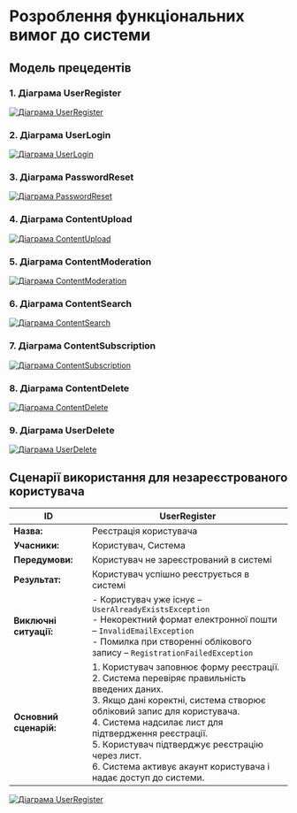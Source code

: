 # Розроблення функціональних вимог до системи

## Модель прецедентів

### 1. Діаграма UserRegister
[![Діаграма UserRegister](https://img.plantuml.biz/plantuml/svg/ZPFDIiD04CVlWRp3q8jwQ1z0Igb81QzARmK9oIg1D9LD8lNM3z1R2r8g258V8KWhiJNr5MRVoDbDqoQjHNFPPMV-l_bCrVCDxWTD1-eUunVinlPyndLDrmpJRt705roA3aQYAtgYZ-yOYaSmFEKjlGAFcOR7e7vwbOf1VUHJo28RBhxXJ8mKg4EO1p4MGy3vBX_3GWvyoLohrZHiPmt6LmnnIe0kBaZHmmZeeY20ts9CjXwnPaIUuWVECCPO3FFKqvPxRVCcvRUcJhQKaIBJTJllGHvrud1cMFUrDbNg9QZVsaO7vG8gxLZqnQZX7ieMvUIrjibkVRlb7kLZdBjtXcEdVLWrORPg7vsKQemHVWAJ7aJE2lP1pyZ6B83Do722I_mYq8BG8SZyAUqaXceYKEV9GaN5iZGAb4oO6vAV07FXT4tM24LUh6It97qEakVDDCYGsQLKbjs1OoYNRTTq0ejLAiezCylITY3bpje-0QIthXq0Fb61Sro80IrRBCPKffmrrPICzrb1yrCjfPdkuUwCw1-2VFl_4kXQbMxqg_u0)](https://editor.plantuml.com/uml/ZPFDIiD04CVlWRp3q8jwQ1z0Igb81QzARmK9oIg1D9LD8lNM3z1R2r8g258V8KWhiJNr5MRVoDbDqoQjHNFPPMV-l_bCrVCDxWTD1-eUunVinlPyndLDrmpJRt705roA3aQYAtgYZ-yOYaSmFEKjlGAFcOR7e7vwbOf1VUHJo28RBhxXJ8mKg4EO1p4MGy3vBX_3GWvyoLohrZHiPmt6LmnnIe0kBaZHmmZeeY20ts9CjXwnPaIUuWVECCPO3FFKqvPxRVCcvRUcJhQKaIBJTJllGHvrud1cMFUrDbNg9QZVsaO7vG8gxLZqnQZX7ieMvUIrjibkVRlb7kLZdBjtXcEdVLWrORPg7vsKQemHVWAJ7aJE2lP1pyZ6B83Do722I_mYq8BG8SZyAUqaXceYKEV9GaN5iZGAb4oO6vAV07FXT4tM24LUh6It97qEakVDDCYGsQLKbjs1OoYNRTTq0ejLAiezCylITY3bpje-0QIthXq0Fb61Sro80IrRBCPKffmrrPICzrb1yrCjfPdkuUwCw1-2VFl_4kXQbMxqg_u0)

### 2. Діаграма UserLogin
[![Діаграма UserLogin](https://img.plantuml.biz/plantuml/svg/XPFFIiD04CRlWRp3qejwg0UFKef550HFIZqL92Ih1EgcPZTIRzLIUnFrK44GNo6M5ekrzHLcNy4dSNRpnwnQxMdPVlFxljcPR73XX28wQP8wf-5kSEmpsx8jnnL1IE01vh834taXBsKNXX3BFd6ubYfLnAdhS4hgcuUwacG_r9HoNeF1dUp90Oo8x19vaV1W36-oMp8W1qxJznn1DqFgSGs19nXZWZ4CvK0dkOG9WJaymnI1htZ2FmYC88QP79YqFNeQKIxMjcjP9BX7tRkY4BpzwDngmkX731hwH-TfNHf3nKVpeOupIeCK8IPYXvsfNf964iHZtiLCHLxKGuCj5uef4xxJv5jjbxQ47x0LqwRcka74n7x4MrdI6oJ6EAmPDWalo4GRjD0soW7cw52eeyoZtYA-4lYk7qJSV0c4lSWEdgOGguc-OrUgePXWBxtaJT7cgrmlGaq8Uj8IXfbjgJqXvR1SpTS8xxA5AaV9lRaPP9rKAZvpcv57gzMYFCMOe_z5NX3a5ldKlybjQud07Kpm3QVoMlRr_FGQguyYbbSur7jDDQQ-ce6JQ0fAsmAVEurWpEu_iJ68FyMsjO4d_A1jwnC0)](https://editor.plantuml.com/uml/XPFFIiD04CRlWRp3qejwg0UFKef550HFIZqL92Ih1EgcPZTIRzLIUnFrK44GNo6M5ekrzHLcNy4dSNRpnwnQxMdPVlFxljcPR73XX28wQP8wf-5kSEmpsx8jnnL1IE01vh834taXBsKNXX3BFd6ubYfLnAdhS4hgcuUwacG_r9HoNeF1dUp90Oo8x19vaV1W36-oMp8W1qxJznn1DqFgSGs19nXZWZ4CvK0dkOG9WJaymnI1htZ2FmYC88QP79YqFNeQKIxMjcjP9BX7tRkY4BpzwDngmkX731hwH-TfNHf3nKVpeOupIeCK8IPYXvsfNf964iHZtiLCHLxKGuCj5uef4xxJv5jjbxQ47x0LqwRcka74n7x4MrdI6oJ6EAmPDWalo4GRjD0soW7cw52eeyoZtYA-4lYk7qJSV0c4lSWEdgOGguc-OrUgePXWBxtaJT7cgrmlGaq8Uj8IXfbjgJqXvR1SpTS8xxA5AaV9lRaPP9rKAZvpcv57gzMYFCMOe_z5NX3a5ldKlybjQud07Kpm3QVoMlRr_FGQguyYbbSur7jDDQQ-ce6JQ0fAsmAVEurWpEu_iJ68FyMsjO4d_A1jwnC0)

### 3. Діаграма PasswordReset
[![Діаграма PasswordReset](https://img.plantuml.biz/plantuml/svg/dPFFIiD04CRlWRp3qejwg0yWfHIA1mzAQTLJGPPaXK1CD9lqpwsjO174GWyf2E8hrDfgRMtx2hDlv6msQHiH3-QKpCxyPhvl9mNkKyyFhcnIefpNNSyiCyvyNTCrQlYkH-09bg85Kz4M7N4B8nYABg6Sd77coQo0CuDoHiwA5r4bKGzcP5B4gWDz4S8O5h14oXmc-BOGFG8hHBOmE1UzJ8fNOOvPT4sMyE0PXZ0MeMXZ-L1qO4fWXeLZP4WqHaOmGTOOtXDycdZEFEkogPWHyINAdy08gLBaFvWLMcCdh5wgcp5p0AynzKtnbE8fV6vhVKXJZfmQjIqbDzQQJBLGfT5KLMStpeoaM0RrBTUHLOSDWrtBZxqq-DHrZwdJN5_AHZBAlOyaBGdE4y8NTkiG-42JLz8A38smNmmeivk0SP-d-kYQN0EIzRBvzG8aCLl5DfRZGR8ZsK0TRjtm0SdbBCUm0vFbyx-bRcp-aQfhEmJwQD8CPJoABbvHI717fj723iKTwXf4n6sJznEmQYEPhE7ZF77tRT_-pDMr0hxX7_GD)](https://editor.plantuml.com/uml/dPFFIiD04CRlWRp3qejwg0yWfHIA1mzAQTLJGPPaXK1CD9lqpwsjO174GWyf2E8hrDfgRMtx2hDlv6msQHiH3-QKpCxyPhvl9mNkKyyFhcnIefpNNSyiCyvyNTCrQlYkH-09bg85Kz4M7N4B8nYABg6Sd77coQo0CuDoHiwA5r4bKGzcP5B4gWDz4S8O5h14oXmc-BOGFG8hHBOmE1UzJ8fNOOvPT4sMyE0PXZ0MeMXZ-L1qO4fWXeLZP4WqHaOmGTOOtXDycdZEFEkogPWHyINAdy08gLBaFvWLMcCdh5wgcp5p0AynzKtnbE8fV6vhVKXJZfmQjIqbDzQQJBLGfT5KLMStpeoaM0RrBTUHLOSDWrtBZxqq-DHrZwdJN5_AHZBAlOyaBGdE4y8NTkiG-42JLz8A38smNmmeivk0SP-d-kYQN0EIzRBvzG8aCLl5DfRZGR8ZsK0TRjtm0SdbBCUm0vFbyx-bRcp-aQfhEmJwQD8CPJoABbvHI717fj723iKTwXf4n6sJznEmQYEPhE7ZF77tRT_-pDMr0hxX7_GD)

### 4. Діаграма ContentUpload
[![Діаграма ContentUpload](https://img.plantuml.biz/plantuml/svg/VPBDIiD0483lWRp3qejwgDwbb8Aq8EZDUYh8aYmII9EIRAH7cugzANXeGH1V8HIZ_OslCFj6pcoQsXGnXsN9pdppxSmsGia36NLTTkPxKdYotNDzRfk6QN1B-W63LyZKFSpKGCLg25D8r8ZnaBL34L1K50gBXuArpsxoL9P_658f8JiUJ20X0AnLZEidfB36_JE31MJwPqgh6bPAs6lkEZQNekMuGcFX7L9KIc6gnbejXXbJ3zfpXNxn2Muo-88LdTD90dDOxdERA1TS2iaBNNX1kvGkYZmafLhpGmkFoxddtXrPjRgoo7r3ds-omNMOCn0nWtd9hECT5gbucvOVTBbizYtHauxl7PLhNFd-1GzknRQTkdzhKa9wnaWMbbXYKPJHryGIn2woItJJeB6nQb2j_muCVsvdLutoarBFJrcjvdYM6zcYNlyhkjJ9lMZJE63OMB9SgYSrebuoDQ2fuNDAr2FEQAAXEpqzBiYRGiGKVNnBzaPWfpV_nvf60tVulatZ1m00)](https://editor.plantuml.com/uml/VPBDIiD0483lWRp3qejwgDwbb8Aq8EZDUYh8aYmII9EIRAH7cugzANXeGH1V8HIZ_OslCFj6pcoQsXGnXsN9pdppxSmsGia36NLTTkPxKdYotNDzRfk6QN1B-W63LyZKFSpKGCLg25D8r8ZnaBL34L1K50gBXuArpsxoL9P_658f8JiUJ20X0AnLZEidfB36_JE31MJwPqgh6bPAs6lkEZQNekMuGcFX7L9KIc6gnbejXXbJ3zfpXNxn2Muo-88LdTD90dDOxdERA1TS2iaBNNX1kvGkYZmafLhpGmkFoxddtXrPjRgoo7r3ds-omNMOCn0nWtd9hECT5gbucvOVTBbizYtHauxl7PLhNFd-1GzknRQTkdzhKa9wnaWMbbXYKPJHryGIn2woItJJeB6nQb2j_muCVsvdLutoarBFJrcjvdYM6zcYNlyhkjJ9lMZJE63OMB9SgYSrebuoDQ2fuNDAr2FEQAAXEpqzBiYRGiGKVNnBzaPWfpV_nvf60tVulatZ1m00)

### 5. Діаграма ContentModeration
[![Діаграма ContentModeration](https://img.plantuml.biz/plantuml/svg/XPFDIiD058NtWRp3q8swI1z0IcafBYjkT5MGa4OCn8pa1zfTjQ2kL4JgHd3hCfOMQslhAznv8yzC4kr4qK2IIRZvxZtdJ1fHR8TnSkAp5WzYDuZRlEk6Tkpnm3HCmtPY7Z9wf1LDQ2e6b8fpMea1ioEML_9G5YQHwzYHo_PRXzy4fWwKLdx0Eu46lH0ZSSDeZbTBT9ZAgnXMD6upiFq-biKXkNHBIqff8KRqAeOqLlFDIY0TiyjZxwZVJE9ZA2imJwWV0pB1_Prc6IJ5AwMMKXsnnttFwHzutCza5WWn44Dn9PkYBUHyW8RH90qJpJh1PkdBdPxZdih5bjwWRQFCuqcqBlMPvch21MXZd6-Pp0cmN_MvpnhNDBwIKZ0hjEfwJgQXnrPKv8vlirhD2nm_wRhrkkHjCBfJaXRYMbn2wuY9C-aQ8iYoV538iazLAoctbcotXvcx4lsBz7-_KUFSgxqamvUM5EuWkHNDaGCMoFC5rk4vsoSgev5ggUs8gkN_tKyt4tRcywrJv5GDrEE_CerF)](https://editor.plantuml.com/uml/XPFDIiD058NtWRp3q8swI1z0IcafBYjkT5MGa4OCn8pa1zfTjQ2kL4JgHd3hCfOMQslhAznv8yzC4kr4qK2IIRZvxZtdJ1fHR8TnSkAp5WzYDuZRlEk6Tkpnm3HCmtPY7Z9wf1LDQ2e6b8fpMea1ioEML_9G5YQHwzYHo_PRXzy4fWwKLdx0Eu46lH0ZSSDeZbTBT9ZAgnXMD6upiFq-biKXkNHBIqff8KRqAeOqLlFDIY0TiyjZxwZVJE9ZA2imJwWV0pB1_Prc6IJ5AwMMKXsnnttFwHzutCza5WWn44Dn9PkYBUHyW8RH90qJpJh1PkdBdPxZdih5bjwWRQFCuqcqBlMPvch21MXZd6-Pp0cmN_MvpnhNDBwIKZ0hjEfwJgQXnrPKv8vlirhD2nm_wRhrkkHjCBfJaXRYMbn2wuY9C-aQ8iYoV538iazLAoctbcotXvcx4lsBz7-_KUFSgxqamvUM5EuWkHNDaGCMoFC5rk4vsoSgev5ggUs8gkN_tKyt4tRcywrJv5GDrEE_CerF)

### 6. Діаграма ContentSearch
[![Діаграма ContentSearch](https://img.plantuml.biz/plantuml/svg/XPFVIW915CRl5_OT1c-g2tk0497Ie9kWnAw4cDQ119kDsTcmkrJ8BY8emY28w0t4MloN-WfdtgWpiwisKUd5ghFd--rtpdSs5qWgP7XM8pi-bupB8gF2EtKTrw6Uz0M1PvYgAnYeXcgg5lIWgzg41gGKCA6hme1vD62aj7CSIqdomPgKnInpU4NM3L9614OmXObgGgIlgfMoI4UqLgrGoGv29YuD2QKHseYWfph6JXC61FhGXPd-OyiBTUQ5aYL-ZFm11l4ZqR-HpkPMR6dH5_AG1M5D1aaFyAO7i6XUYusHFXwCrIqUc4CRiySlT0kn_nZpWfgHcIL-esA2ZeRVMYZpzKGL-pRQGjrZvxBgymsRl-ylJSxvE9WsTlWEKuBmIAEnMnZ2XnuoJF412zck7_BAN_3yTa48Z7wPemuEFj7m65le4hY7HwJbgQGdgC6KEVCqo2AwZjuHaXRfx78xy72nAEamlcEdlKKocIhtQc65PRE_bTlfhYot4_rHxZfh9DcDiRh3-KrKXwY6pWFZxQfh7EgJeLg9RYxWInEiZgjUIJnO-QoijWR-VxNhvF0Nlg-kymK0)](https://editor.plantuml.com/uml/XPFVIW915CRl5_OT1c-g2tk0497Ie9kWnAw4cDQ119kDsTcmkrJ8BY8emY28w0t4MloN-WfdtgWpiwisKUd5ghFd--rtpdSs5qWgP7XM8pi-bupB8gF2EtKTrw6Uz0M1PvYgAnYeXcgg5lIWgzg41gGKCA6hme1vD62aj7CSIqdomPgKnInpU4NM3L9614OmXObgGgIlgfMoI4UqLgrGoGv29YuD2QKHseYWfph6JXC61FhGXPd-OyiBTUQ5aYL-ZFm11l4ZqR-HpkPMR6dH5_AG1M5D1aaFyAO7i6XUYusHFXwCrIqUc4CRiySlT0kn_nZpWfgHcIL-esA2ZeRVMYZpzKGL-pRQGjrZvxBgymsRl-ylJSxvE9WsTlWEKuBmIAEnMnZ2XnuoJF412zck7_BAN_3yTa48Z7wPemuEFj7m65le4hY7HwJbgQGdgC6KEVCqo2AwZjuHaXRfx78xy72nAEamlcEdlKKocIhtQc65PRE_bTlfhYot4_rHxZfh9DcDiRh3-KrKXwY6pWFZxQfh7EgJeLg9RYxWInEiZgjUIJnO-QoijWR-VxNhvF0Nlg-kymK0)

### 7. Діаграма ContentSubscription
[![Діаграма ContentSubscription](https://img.plantuml.biz/plantuml/svg/ZPH1Qi9068NtWTnXSDDsOGzGH1JRheNYJYXZCj3G64ic4Rkp2dLJIYd5Gg7r2YeLWjPuXNzkr7zYZ9bWhLc4aCpxykQzFobnZxgUtxH9fULupF6k_0OtNElEirgEhkaQDRoMI-03Gj65G3o8dkZ35CPYG2WdDSvSkShdpA2SaLhbEWOq68aEN9JRWQuxC193-8QLXC8SnWIMyZI749QY1pDvpYdaoWqpRijjQja96KOmGrypc8fXvAy70K5g61jT8MKONJ_jOA4XGlvXhT8kHL-bLDsMmJYlqlicxczD-O89gaEOR0WXgXSOM2-hBXkUrQOUYsr4wXTy2QhGmphb0pmmjsbnZfcU9vHFtCKFgj-ajWjZcDQTuzH2vbZClEWOBEhYH0NM72epfWsRAK0bLGYH6FUQ4lp5Z1Ewn6NCJE8EqMI0sKJj9p518Csc1GfLr-JGaRoRBohZXlVJmvVtryypGtD62WNBCMpVPCNYFibsDlPAOXUPGJZaBPdsCn9TEoBmYkdCOI6UnK3ECS7wWwY0iNZ46NsFo6h_fnjyvZEKUDR1jipOaDhomJAro4IsO_zRcQwLy0h_CRhs2m00)](https://editor.plantuml.com/uml/ZPH1Qi9068NtWTnXSDDsOGzGH1JRheNYJYXZCj3G64ic4Rkp2dLJIYd5Gg7r2YeLWjPuXNzkr7zYZ9bWhLc4aCpxykQzFobnZxgUtxH9fULupF6k_0OtNElEirgEhkaQDRoMI-03Gj65G3o8dkZ35CPYG2WdDSvSkShdpA2SaLhbEWOq68aEN9JRWQuxC193-8QLXC8SnWIMyZI749QY1pDvpYdaoWqpRijjQja96KOmGrypc8fXvAy70K5g61jT8MKONJ_jOA4XGlvXhT8kHL-bLDsMmJYlqlicxczD-O89gaEOR0WXgXSOM2-hBXkUrQOUYsr4wXTy2QhGmphb0pmmjsbnZfcU9vHFtCKFgj-ajWjZcDQTuzH2vbZClEWOBEhYH0NM72epfWsRAK0bLGYH6FUQ4lp5Z1Ewn6NCJE8EqMI0sKJj9p518Csc1GfLr-JGaRoRBohZXlVJmvVtryypGtD62WNBCMpVPCNYFibsDlPAOXUPGJZaBPdsCn9TEoBmYkdCOI6UnK3ECS7wWwY0iNZ46NsFo6h_fnjyvZEKUDR1jipOaDhomJAro4IsO_zRcQwLy0h_CRhs2m00)

### 8. Діаграма ContentDelete
[![Діаграма ContentDelete](https://img.plantuml.biz/plantuml/svg/ZPB1Ji9048RlJVeE6oxg0H_044A2UlH0met4DEsOD85TizqQZeA9t3JnW0a7VGKae0XINs7sZPnj2tIh1tkQtSx_pR__RYDIdbHnhykQWYlWwXIweC1rNCVpbP0C9vZeMrpgWHxgEvpXL8-O5x5s1D9qnH7uNWIitRpCf3d7z5GiPeVZ4ovnZbDSum8tkD6F35UOK34q6sP0nIAI_YgKlKoV4l5LZt5E_JDSaAqv6HlYaj6oHBP1BUY96sY1BsJ0Cj3UIuxueCMtEQWjlH3gNCISPEPBfPEYPqRp5aQz8Vqd8Os1fCCFyyDlzMTz7wvLAFXHsLgaPEWh27Ry5tp3B-AyxrZxffngqLp7t0QhochzrptGl_BDLEEipqxtXDLg8VUxSG3r-b-gd6v7MLOLVLXyu_A0fQclSAqVz8Z26pCzCF7JmvhgUptMp-dWGkJ7MxEs6JCM-bG6kTT2Yl-Ik4w3AdhthlC3)](https://editor.plantuml.com/uml/ZPB1Ji9048RlJVeE6oxg0H_044A2UlH0met4DEsOD85TizqQZeA9t3JnW0a7VGKae0XINs7sZPnj2tIh1tkQtSx_pR__RYDIdbHnhykQWYlWwXIweC1rNCVpbP0C9vZeMrpgWHxgEvpXL8-O5x5s1D9qnH7uNWIitRpCf3d7z5GiPeVZ4ovnZbDSum8tkD6F35UOK34q6sP0nIAI_YgKlKoV4l5LZt5E_JDSaAqv6HlYaj6oHBP1BUY96sY1BsJ0Cj3UIuxueCMtEQWjlH3gNCISPEPBfPEYPqRp5aQz8Vqd8Os1fCCFyyDlzMTz7wvLAFXHsLgaPEWh27Ry5tp3B-AyxrZxffngqLp7t0QhochzrptGl_BDLEEipqxtXDLg8VUxSG3r-b-gd6v7MLOLVLXyu_A0fQclSAqVz8Z26pCzCF7JmvhgUptMp-dWGkJ7MxEs6JCM-bG6kTT2Yl-Ik4w3AdhthlC3)

### 9. Діаграма UserDelete
[![Діаграма UserDelete](https://img.plantuml.biz/plantuml/svg/ZLFDIiD06Bm7yWvBB-gXFe2KKcpgiKYXjuB4zCC6sqGs6-dHLj2RefGAWlWAeHXCMrjVuTityjlqBsiLFUqkEpFVCBDR2eJDHTXfite0t88s230Dqx0TuNE6ppYNLvZ8dkpBQnnX96-P7QHOXGe3SEm0MBryig2g2yOK9BVHQtZuY0c-OOHJZ766CtdFSB8jZL5Eqootm3a_1jvXIqrynPX8COxaC2NtCM7uITj8AUZi6dJyIx1iOQ_O6nTBfZhCvF1VPgf-pJrhYO2jpRoGaG-23jOM6jwkiki6WUjx5dWkD2jT1ou47VTqEHLFrHT7VkWr5t8_PKrXnGpVQObmJ7PLUWcEQKwM_ziCwx32kSyPo-Gt9yi99J31YE433aXAHNHAb1IiQPb6McYUvujwntIXLRv2P1exO8M2wpdji0d5uXO-NE0p7Nt3cyOEImkRu5JUKHsg9zbJpL4waRoX5_2Koch5xA-KCyEKCdG5UCsb4ItxVp6q9Fzcc4Q9TlIhJECB)](https://editor.plantuml.com/uml/ZLFDIiD06Bm7yWvBB-gXFe2KKcpgiKYXjuB4zCC6sqGs6-dHLj2RefGAWlWAeHXCMrjVuTityjlqBsiLFUqkEpFVCBDR2eJDHTXfite0t88s230Dqx0TuNE6ppYNLvZ8dkpBQnnX96-P7QHOXGe3SEm0MBryig2g2yOK9BVHQtZuY0c-OOHJZ766CtdFSB8jZL5Eqootm3a_1jvXIqrynPX8COxaC2NtCM7uITj8AUZi6dJyIx1iOQ_O6nTBfZhCvF1VPgf-pJrhYO2jpRoGaG-23jOM6jwkiki6WUjx5dWkD2jT1ou47VTqEHLFrHT7VkWr5t8_PKrXnGpVQObmJ7PLUWcEQKwM_ziCwx32kSyPo-Gt9yi99J31YE433aXAHNHAb1IiQPb6McYUvujwntIXLRv2P1exO8M2wpdji0d5uXO-NE0p7Nt3cyOEImkRu5JUKHsg9zbJpL4waRoX5_2Koch5xA-KCyEKCdG5UCsb4ItxVp6q9Fzcc4Q9TlIhJECB)

## Сценарії використання для незареєстрованого користувача

| ID                       | UserRegister         |
|---------------------------|----------------------|
| **Назва:**                | Реєстрація користувача |
| **Учасники:**             | Користувач, Система  |
| **Передумови:**           | Користувач не зареєстрований в системі |
| **Результат:**            | Користувач успішно реєструється в системі |
| **Виключні ситуації:**    | - Користувач уже існує – `UserAlreadyExistsException`<br>- Некоректний формат електронної пошти – `InvalidEmailException`<br>- Помилка при створенні облікового запису – `RegistrationFailedException` |
| **Основний сценарій:**    | 1. Користувач заповнює форму реєстрації.<br>2. Система перевіряє правильність введених даних.<br>3. Якщо дані коректні, система створює обліковий запис для користувача.<br>4. Система надсилає лист для підтвердження реєстрації.<br>5. Користувач підтверджує реєстрацію через лист.<br>6. Система активує акаунт користувача і надає доступ до системи. |
[![Діаграма UserRegister](https://img.plantuml.biz/plantuml/svg/VPBBJi9G48RtJVeE9t6XBhnjWH1TOEBMn0Sejc2JSabR3IOiW7hP4711Ic8qoXjK0eBbzWfptiX_Mc8Kr2PDp-dC_EUVRyxcmQwWLnhAZgpBXgnH8E-aBzk2GffZEuv-UzH7u9u2iNNc6FQfaJSTrx2tLUNGSJNRlInOgbAbn_MIggf46QgIe2u5jA0v0ZFPaXqXRwBygVG4FgiMkabLOT5UB4X3cb9GPPqNv2AV-iYgoJQKQC5b41xJH3OXxqTIJO5VVMGEyCwWSokm3E8bv8ibrn2scRzmnKOkjuz7LLBPD3t1v3jDe8OZH2GRGhW50f0Mievwxd1fD97QowPLPKSmcoFBDZJzEbC18ITJEJVAhbagSlIaUALPffufQARr8n3Zj3NU7oDewD_2Hb4Nx9CRxm53dvb5-63o3QvydbJayKFGA48CO4dEVyPkm6xHIy0LavWby_8HOJL6EK2t36WcsqlelqyIw5VhfCU3N9zUIm1MFARHrxb_JlI1GkmPDyl1TGWP3tuQWWSmupxY3WOm5fjQ_6lLSKjbt4xGmzty1000)](https://editor.plantuml.com/uml/VPBBJi9G48RtJVeE9t6XBhnjWH1TOEBMn0Sejc2JSabR3IOiW7hP4711Ic8qoXjK0eBbzWfptiX_Mc8Kr2PDp-dC_EUVRyxcmQwWLnhAZgpBXgnH8E-aBzk2GffZEuv-UzH7u9u2iNNc6FQfaJSTrx2tLUNGSJNRlInOgbAbn_MIggf46QgIe2u5jA0v0ZFPaXqXRwBygVG4FgiMkabLOT5UB4X3cb9GPPqNv2AV-iYgoJQKQC5b41xJH3OXxqTIJO5VVMGEyCwWSokm3E8bv8ibrn2scRzmnKOkjuz7LLBPD3t1v3jDe8OZH2GRGhW50f0Mievwxd1fD97QowPLPKSmcoFBDZJzEbC18ITJEJVAhbagSlIaUALPffufQARr8n3Zj3NU7oDewD_2Hb4Nx9CRxm53dvb5-63o3QvydbJayKFGA48CO4dEVyPkm6xHIy0LavWby_8HOJL6EK2t36WcsqlelqyIw5VhfCU3N9zUIm1MFARHrxb_JlI1GkmPDyl1TGWP3tuQWWSmupxY3WOm5fjQ_6lLSKjbt4xGmzty1000)
